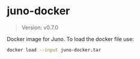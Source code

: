 # juno-docker

> Version: v0.7.0

Docker image for Juno. To load the docker file use:

```bash
docker load --input juno-docker.tar
```
